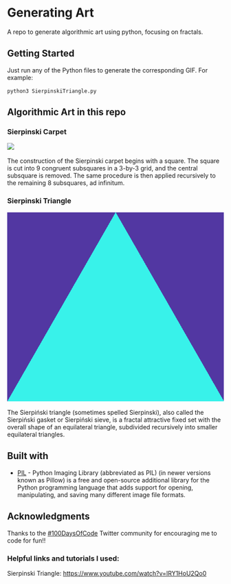 # Generating Art
A repo to generate algorithmic art using python, focusing on fractals.

## Getting Started

Just run any of the Python files to generate the corresponding GIF. For example:

```
python3 SierpinskiTriangle.py
```


## Algorithmic Art in this repo

### Sierpinski Carpet

![](output/SierpinskiCarpet.gif)

The construction of the Sierpinski carpet begins with a square. The square is 
cut into 9 congruent subsquares in a 3-by-3 grid, and the central subsquare is 
removed. The same procedure is then applied recursively to the remaining 8 
subsquares, ad infinitum.

### Sierpinski Triangle

![](output/SierpinskiTriangle.gif)

The Sierpiński triangle (sometimes spelled Sierpinski), also called the 
Sierpiński gasket or Sierpiński sieve, is a fractal attractive fixed set with 
the overall shape of an equilateral triangle, subdivided recursively into 
smaller equilateral triangles.

## Built with

* [PIL](https://en.wikipedia.org/wiki/Python_Imaging_Library) - Python Imaging 
Library (abbreviated as PIL) (in newer versions known as Pillow) is a free and 
open-source additional library for the Python programming language that adds 
support for opening, manipulating, and saving many different image file formats. 

## Acknowledgments

Thanks to the [#100DaysOfCode](https://twitter.com/search?q=%23100daysOfCode&src=hashtag_click)
 Twitter community for encouraging me to code for fun!!
 
### Helpful links and tutorials I used:
Sierpinski Triangle: https://www.youtube.com/watch?v=IRY1HoU2Qo0
